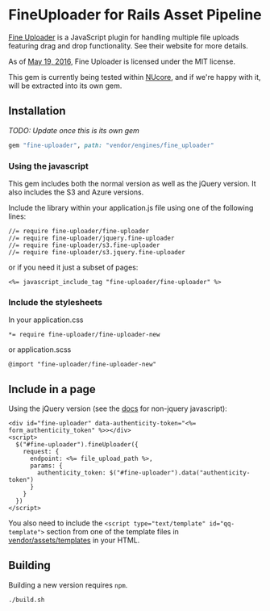 # FineUploader for Rails Asset Pipeline

[Fine Uploader](http://fineuploader.com/) is a JavaScript plugin for handling multiple file uploads featuring drag and drop functionality. See their website for more details.

As of [May 19, 2016](https://blog.fineuploader.com/2016/05/19/fine-uploader-5-9-free-at-last/), Fine Uploader is licensed under the MIT license.

This gem is currently being tested within [NUcore](github.com/tablexi/nucore-open), and if we're happy with it, will be extracted into its own gem.

## Installation

_TODO: Update once this is its own gem_

```ruby
gem "fine-uploader", path: "vendor/engines/fine_uploader"
```

### Using the javascript

This gem includes both the normal version as well as the jQuery version. It also includes the S3 and Azure versions.

Include the library within your application.js file using one of the following lines:

```
//= require fine-uploader/fine-uploader
//= require fine-uploader/jquery.fine-uploader
//= require fine-uploader/s3.fine-uploader
//= require fine-uploader/s3.jquery.fine-uploader
```

or if you need it just a subset of pages:

```
<%= javascript_include_tag "fine-uploader/fine-uploader" %>
```

### Include the stylesheets

In your application.css

```
*= require fine-uploader/fine-uploader-new
```

or application.scss

```
@import "fine-uploader/fine-uploader-new"
```

## Include in a page

Using the jQuery version (see the [docs](http://docs.fineuploader.com/quickstart/01-getting-started.html) for non-jquery javascript):

```erb
<div id="fine-uploader" data-authenticity-token="<%= form_authenticity_token" %>></div>
<script>
  $("#fine-uploader").fineUploader({
    request: {
      endpoint: <%= file_upload_path %>,
      params: {
        authenticity_token: $("#fine-uploader").data("authenticity-token")
      }
    }
  })
</script>
```

You also need to include the `<script type="text/template" id="qq-template">` section from one of the template files in [vendor/assets/templates](vendor/assets/templates) in your HTML.

## Building

Building a new version requires `npm`.

```
./build.sh
```
